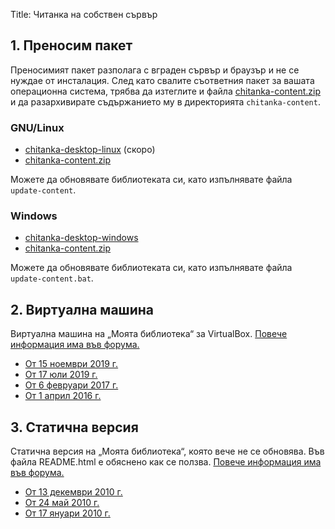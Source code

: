 Title: Читанка на собствен сървър

## 1. Преносим пакет

Преносимият пакет разполага с вграден сървър и браузър и не се нуждае от инсталация. След като свалите съответния пакет за вашата операционна система, трябва да изтеглите и файла [chitanka-content.zip](https://download.chitanka.info/chitanka-content.torrent) и да разархивирате съдържанието му в директорията `chitanka-content`.

### GNU/Linux

- [chitanka-desktop-linux](https://download.chitanka.info) (скоро)
- [chitanka-content.zip](https://download.chitanka.info/chitanka-content.torrent)

Можете да обновявате библиотеката си, като изпълнявате файла `update-content`.

### Windows

- [chitanka-desktop-windows](https://download.chitanka.info/chitanka-desktop-windows.7z)
- [chitanka-content.zip](https://download.chitanka.info/chitanka-content.torrent)

Можете да обновявате библиотеката си, като изпълнявате файла `update-content.bat`.


## 2. Виртуална машина

Виртуална машина на „Моята библиотека“ за VirtualBox. [Повече информация има във форума.](http://forum.chitanka.info/my-library-on-virtual-machine-t3949.html)

- [От 15 ноември 2019 г.](https://github.com/chitanka/sites-files/raw/master/chitanka15112019.torrent)
- [От 17 юли 2019 г.](https://github.com/tonywoolf/chitanka/raw/master/chitanka17.07.2019.torrent)
- [От 6 февруари 2017 г.](https://github.com/chitanka/sites-files/raw/master/chitanka.06.02.2017.torrent)
- [От 1 април 2016 г.](https://github.com/chitanka/sites-files/raw/master/chitanka.01.04.2016.torrent)


## 3. Статична версия

Статична версия на „Моята библиотека“, която вече не се обновява. Във файла README.html е обяснено как се ползва. [Повече информация има във форума.](http://forum.chitanka.info/static-version-t1517.html)

- [От 13 декември 2010 г.](http://static.chitanka.info/tor/chitanka.info-static-2010-12-13.torrent)
- [От 24 май 2010 г.](http://static.chitanka.info/tor/chitanka.info-static-2010-05-24.torrent)
- [От 17 януари 2010 г.](http://static.chitanka.info/tor/chitanka.info-static-2010-01-17.torrent)
